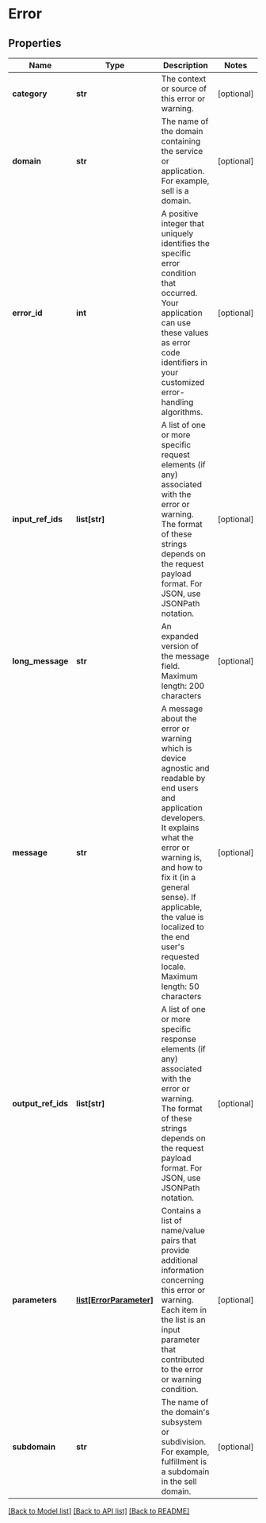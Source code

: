 # Error

## Properties
Name | Type | Description | Notes
------------ | ------------- | ------------- | -------------
**category** | **str** | The context or source of this error or warning. | [optional] 
**domain** | **str** | The name of the domain containing the service or application. For example, sell is a domain. | [optional] 
**error_id** | **int** | A positive integer that uniquely identifies the specific error condition that occurred. Your application can use these values as error code identifiers in your customized error-handling algorithms. | [optional] 
**input_ref_ids** | **list[str]** | A list of one or more specific request elements (if any) associated with the error or warning. The format of these strings depends on the request payload format. For JSON, use JSONPath notation. | [optional] 
**long_message** | **str** | An expanded version of the message field. Maximum length: 200 characters | [optional] 
**message** | **str** | A message about the error or warning which is device agnostic and readable by end users and application developers. It explains what the error or warning is, and how to fix it (in a general sense). If applicable, the value is localized to the end user&#x27;s requested locale. Maximum length: 50 characters | [optional] 
**output_ref_ids** | **list[str]** | A list of one or more specific response elements (if any) associated with the error or warning. The format of these strings depends on the request payload format. For JSON, use JSONPath notation. | [optional] 
**parameters** | [**list[ErrorParameter]**](ErrorParameter.md) | Contains a list of name/value pairs that provide additional information concerning this error or warning. Each item in the list is an input parameter that contributed to the error or warning condition. | [optional] 
**subdomain** | **str** | The name of the domain&#x27;s subsystem or subdivision. For example, fulfillment is a subdomain in the sell domain. | [optional] 

[[Back to Model list]](../README.md#documentation-for-models) [[Back to API list]](../README.md#documentation-for-api-endpoints) [[Back to README]](../README.md)

